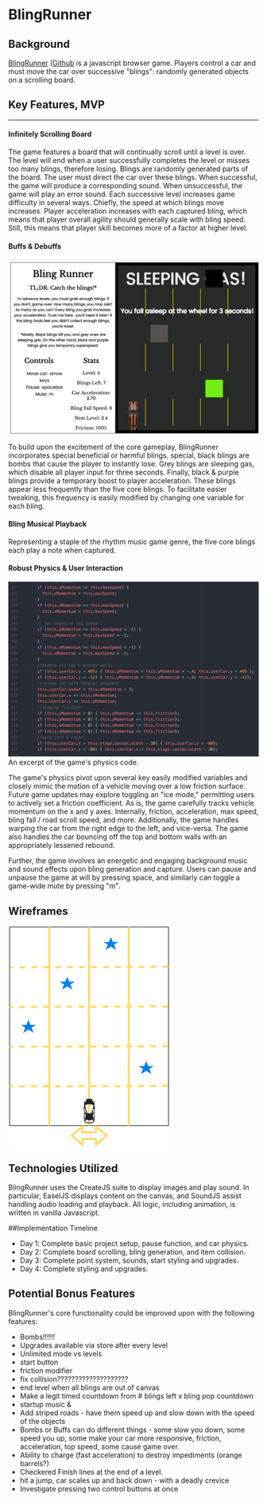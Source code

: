 # BlingRunner

## Background


[BlingRunner](https://ravisraval.github.io/BlingRunner/) ([Github](https://github.com/ravisraval/BlingRunner) is a javascript browser game. Players control a car and must move the car over successive "blings": randomly generated objects on a scrolling board.

## Key Features, MVP
***
#### Infinitely Scrolling Board

  The game features a board that will continually scroll until a level is over. The level will end when a user successfully completes the level or misses too many blings, therefore losing.
  Blings are randomly generated parts of the board. The user must direct the car over these blings. When successful, the game will produce a corresponding sound. When unsuccessful, the game will play an error sound.
  Each successive level increases game difficulty in several ways. Chiefly, the speed at which blings move increases. Player acceleration increases with each captured bling, which means that player overall agility should generally scale with bling speed. Still, this means that player skill becomes more of a factor at higher level.

#### Buffs & Debuffs
![Gameplay with Debuff](docs/debuff.png)


  To build upon the excitement of the core gameplay, BlingRunner incorporates special beneficial or harmful blings. special, black blings are bombs that cause the player to instantly lose. Grey blings are sleeping gas, which disable all player input for three seconds. Finally, black & purple blings provide a temporary boost to player acceleration. These blings appear less frequently than the five core blings. To facilitate easier tweaking, this frequency is easily modified by changing one variable for each bling.

#### Bling Musical Playback
  Representing a staple of the rhythm music game genre, the five core blings each play a note when captured.

#### Robust Physics & User Interaction
  ![Physics](docs/physics.png)
  An excerpt of the game's physics code.

  The game's physics pivot upon several key easily modified variables and closely mimic the motion of a vehicle moving over a low friction surface. Future game updates may explore toggling an "ice mode," permitting users to actively set a friction coefficient. As is, the game carefully tracks vehicle momentum on the x and y axes.  Internally, friction, acceleration, max speed, bling fall / road scroll speed, and more. Additionally, the game handles warping the car from the right edge to the left, and vice-versa. The game also handles the car bouncing off the top and bottom walls with an appropriately lessened rebound.


  Further, the game involves an energetic and engaging background music and sound effects upon bling generation and capture. Users can pause and unpause the game at will by pressing space, and similarly can toggle a game-wide mute by pressing "m".



## Wireframes
![Game Mockup](docs/BlingRunner.png)

## Technologies Utilized
BlingRunner uses the CreateJS suite to display images and play sound. In particular, EaselJS displays content on the canvas, and SoundJS assist handling audio loading and playback. All logic, including animation, is written in vanilla Javascript.


##Implementation Timeline

*  Day 1: Complete basic project setup, pause function, and car physics.
*  Day 2: Complete board scrolling, bling generation, and item collision.
*  Day 3: Complete point system, sounds, start styling and upgrades.
*  Day 4: Complete styling and upgrades.

## Potential Bonus Features

BlingRunner's core functionality could be improved upon with the following features:
*  Bombs!!!!!!
*  Upgrades available via store after every level
*  Unlimited mode vs levels
*  start button
*  friction modifier
*  fix collision????????????????????
*  end level when all blings are out of canvas
*  Make a legit timed countdown from # blings left x bling pop countdown
*  startup music &
*  Add striped roads - have them speed up and slow down with the speed of the objects
*  Bombs or Buffs can do different things - some slow you down, some speed you up, some make your car more responsive, friction, acceleration, top speed, some cause game over.
*  Ability to charge (fast acceleration) to destroy impediments (orange barrels?)
*  Checkered Finish lines at the end of a level.
*  hit a jump, car scales up and back down - with a deadly crevice
*  Investigate pressing two control buttons at once
